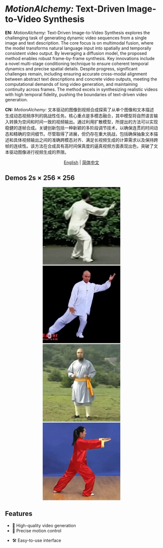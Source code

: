 # *MotionAlchemy:* Text-Driven Image-to-Video Synthesis
**EN:** *MotionAlchemy:* Text-Driven Image-to-Video Synthesis explores the challenging task of generating dynamic video sequences from a single image and text description. The core focus is on multimodal fusion, where the model transforms natural language input into spatially and temporally consistent video output. By leveraging a diffusion model, the proposed method enables robust frame-by-frame synthesis. Key innovations include a novel multi-stage conditioning technique to ensure coherent temporal dynamics and precise spatial details. Despite progress, significant challenges remain, including ensuring accurate cross-modal alignment between abstract text descriptions and concrete video outputs, meeting the computational demands of long video generation, and maintaining continuity across frames. The method excels in synthesizing realistic videos with high temporal fidelity, pushing the boundaries of text-driven video generation.

**CN:** *MotionAlchemy:* 文本驱动的图像到视频合成探索了从单个图像和文本描述生成动态视频序列的挑战性任务。核心重点是多模态融合，其中模型将自然语言输入转换为空间和时间一致的视频输出。通过利用扩散模型，所提出的方法可以实现稳健的逐帧合成。关键创新包括一种新颖的多阶段调节技术，以确保连贯的时间动态和精确的空间细节。尽管取得了进展，但仍存在重大挑战，包括确保抽象文本描述和具体视频输出之间的准确跨模态对齐、满足长视频生成的计算需求以及保持跨帧的连续性。该方法在合成具有高时间保真度的逼真视频方面表现出色，突破了文本驱动图像进行视频生成的界限。
<div align="center">

[English](./README.md) | [简体中文](./README_cn.md)

</div>

## Demos 2s $\times$ 256 $\times$ 256

<div align="center">

 <img src="showvideos\1.gif" width="">
  <img src="showvideos\2.gif" width="">
   <img src="showvideos\3.gif" width="">
    <img src="showvideos\4.gif" width="">




</div>

## Features
- 🚀 High-quality video generation
- 💫 Precise motion control
<!-- - 🎯 Diverse text prompt support 
- ⚡️ Fast inference speed -->
- 🛠️ Easy-to-use interface

<!-- ## Installation
```bash
git clone https://github.com/YourUsername/MotionAlchemy
cd MotionAlchemy
pip install -r requirements.txt -->